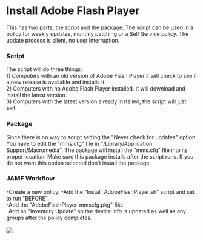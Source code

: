 <h1>Install Adobe Flash Player</h1>

This has two parts, the script and the package.  The script can be used in a policy for weekly updates, monthly patching or a Self Service policy.  The update process is silent, no user interruption.

<h3>Script</h3>
The script will do three things:<br>
1) Computers with an old version of Adobe Flash Player it will check to see if a new release is available and installs it.<br>
2) Computers with no Adobe Flash Player installed.  It will download and install the latest version.<br>
3) Computers with the latest version already installed, the script will just exit.<br>

<h3>Package</h3>
Since there is no way to script setting the "Never check for updates" option.  You have to edit the "mms.cfg" file in "/Library/Application Support/Macromedia".  The package will install the "mms.cfg" file into its proper location.  Make sure this package installs after the script runs.  If you do not want this option selected don't install the package.

<h3>JAMF Workflow</h3>
-Create a new policy.  
-Add the "Install_AdobeFlashPlayer.sh" script and set to run "BEFORE".<br>
-Add the "AdobeFlashPlayer-mmscfg.pkg" file.<br>
-Add an "Inventory Update" so the device info is updated as well as any groups after the policy completes.<br><br>
<img src="https://github.com/stuutz/JAMF-Scripts/blob/master/Install_AdobeFlashPlayer/AdobeFlashPlayer_JAMF_Workflow.png">
